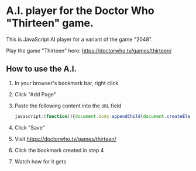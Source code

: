# A.I. player for the Doctor Who "Thirteen" game.


This is JavaScript AI player for a variant of the game "2048".

Play the game "Thirteen" here: https://doctorwho.tv/games/thirteen/


## How to use the A.I.

1. In your browser's bookmark bar, right click
2. Click "Add Page"
3. Paste the following content into the `URL` field

    ```js
    javascript:(function(){document.body.appendChild(document.createElement('script')).src='https://raw.githubusercontent.com/NullVoxPopuli/doctor-who-thirteen-game-ai/master/ai.js';}())
    ```

4. Click "Save"
5. Visit https://doctorwho.tv/games/thirteen/
6. Click the bookmark created in step 4
7. Watch how for it gets

